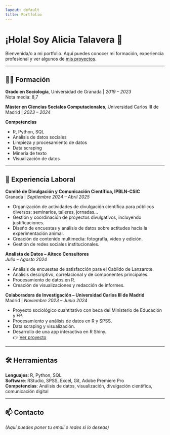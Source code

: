 ```yaml
---
layout: default
title: Portfolio
---
```


# ¡Hola! Soy Alicia Talavera 👋

Bienvenida/o a mi portfolio. Aquí puedes conocer mi formación, experiencia profesional y ver algunos de [mis proyectos](proyectos).

---

## 👩‍🎓 Formación

**Grado en Sociología**, Universidad de Granada | *2019 – 2023*  
Nota media: 8,7

**Máster en Ciencias Sociales Computacionales**, Universidad Carlos III de Madrid | *2023 – 2024*

**Competencias**  
- R, Python, SQL  
- Análisis de datos sociales  
- Limpieza y procesamiento de datos  
- Data scraping  
- Minería de texto  
- Visualización de datos

---

## 💼 Experiencia Laboral

**Comité de Divulgación y Comunicación Científica, IPBLN-CSIC**  
Granada | *Septiembre 2024 – Abril 2025*  
- Organización de actividades de divulgación científica para públicos diversos: seminarios, talleres, jornadas...  
- Gestión y coordinación de proyectos divulgativos, incluyendo justificaciones.  
- Diseño de encuestas y análisis de datos sobre actitudes hacia la experimentación animal.  
- Creación de contenido multimedia: fotografía, vídeo y edición.  
- Gestión de redes sociales institucionales.

**Analista de Datos – Aiteco Consultores**  
*Julio – Agosto 2024*  
- Análisis de encuestas de satisfacción para el Cabildo de Lanzarote.  
- Análisis descriptivo, correlacional y de componentes principales.  
- Procesamiento de datos en R.  
- Creación de visualizaciones y redacción de informes.

**Colaboradora de Investigación – Universidad Carlos III de Madrid**  
Madrid | *Noviembre 2023 – Junio 2024*  
- Proyecto sociológico cuantitativo con beca del Ministerio de Educación y FP.  
- Procesamiento y análisis de datos en R y SPSS.  
- Data scraping y visualización.  
- Desarrollo de una app interactiva en R Shiny.  
👉 [Ver proyecto](proyectos)

---

## 🛠️ Herramientas

**Lenguajes**: R, Python, SQL  
**Software**: RStudio, SPSS, Excel, Git, Adobe Premiere Pro  
**Competencias**: Análisis de datos, visualización, divulgación científica, comunicación digital

---

## 📫 Contacto

*(Aquí puedes poner tu email o redes si lo deseas)*
